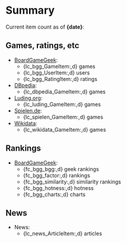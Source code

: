 # Summary

Current item count as of **{date}**:

## Games, ratings, etc

* [BoardGameGeek](https://boardgamegeek.com/):
  * {lc_bgg_GameItem:,d} games
  * {lc_bgg_UserItem:,d} users
  * {lc_bgg_RatingItem:,d} ratings
* [DBpedia](https://wiki.dbpedia.org/):
  * {lc_dbpedia_GameItem:,d} games
* [Luding.org](https://luding.org/):
  * {lc_luding_GameItem:,d} games
* [Spielen.de](https://gesellschaftsspiele.spielen.de/):
  * {lc_spielen_GameItem:,d} games
* [Wikidata](https://www.wikidata.org/):
  * {lc_wikidata_GameItem:,d} games

## Rankings

* [BoardGameGeek](https://boardgamegeek.com/):
  * {fc_bgg_bgg:,d} geek rankings
  * {fc_bgg_factor:,d} rankings
  * {fc_bgg_similarity:,d} similarity rankings
  * {fc_bgg_hotness:,d} hotness
  * {fc_bgg_charts:,d} charts

## News

* News:
  * {lc_news_ArticleItem:,d} articles
